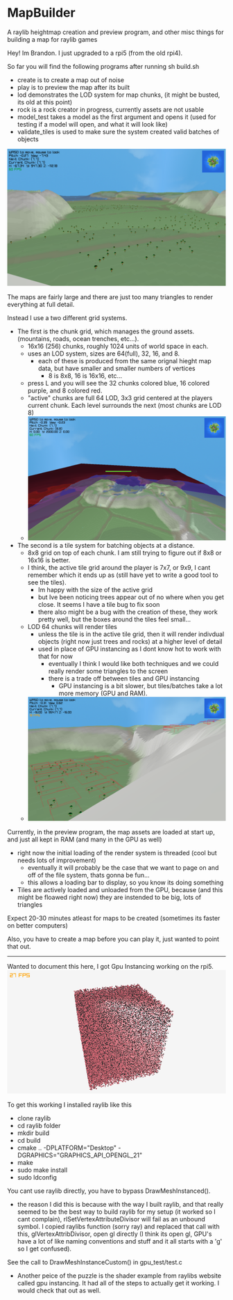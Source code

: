 # MapBuilder

A raylib heightmap creation and preview program, and other misc things for building a map for raylib games

Hey! Im Brandon. I just upgraded to a rpi5 (from the old rpi4). 

So far you will find the following programs after running sh build.sh
 - create is to create a map out of noise
 - play is to preview the map after its built
 - lod demonstrates the LOD system for map chunks, (it might be busted, its old at this point)
 - rock is a rock creator in progress, currently assets are not usable
 - model_test takes a model as the first argument and opens it (used for testing if a model will open, and what it will look like)
 - validate_tiles is used to make sure the system created valid batches of objects

[![Map_Preview_Example](z_week2.png)](z_week2.png)



The maps are fairly large and there are just too many triangles to render everything at full detail.

Instead I use a two different grid systems.
 - The first is the chunk grid, which manages the ground assets. (mountains, roads, ocean trenches, etc...).
    - 16x16 (256) chunks, roughly 1024 units of world space in each. 
    - uses an LOD system, sizes are 64(full), 32, 16, and 8.
        - each of these is produced from the same orignal hieght map data, but have smaller and smaller numbers of vertices
            - 8 is 8x8, 16 is 16x16, etc...
    - press L and you will see the 32 chunks colored blue, 16 colored purple, and 8 colored red.
    - "active" chunks are full 64 LOD, 3x3 grid centered at the players current chunk. Each level surrounds the next (most chunks are LOD 8)
    - [![Map_Chunk_LOD_Example](z_grid_lod.png)](z_grid_lod.png)
 - The second is a tile system for batching objects at a distance.
    - 8x8 grid on top of each chunk. I am still trying to figure out if 8x8 or 16x16 is better.
    - I think, the active tile grid around the player is 7x7, or 9x9, I cant remember which it ends up as (still have yet to write a good tool to see the tiles). 
        - Im happy with the size of the active grid
        - but Ive been noticing trees appear out of no where when you get close. It seems I have a tile bug to fix soon
        - there also might be a bug with the creation of these, they work pretty well, but the boxes around the tiles feel small...
    - LOD 64 chunks will render tiles
        - unless the tile is in the active tile grid, then it will render indivdual objects (right now just trees and rocks) at a higher level of detail
        - used in place of GPU instancing as I dont know hot to work with that for now
            - eventually I think I would like both techniques and we could really render some triangles to the screen
            - there is a trade off between tiles and GPU instancing
                - GPU instancing is a bit slower, but tiles/batches take a lot more memory (GPU and RAM).
    - [![Map_Tile_Boxes_Example](z_tile_boxes.png)](z_tile_boxes.png)


Currently, in the preview program, the map assets are loaded at start up, and just all kept in RAM (and many in the GPU as well)
 - right now the initial loading of the render system is threaded (cool but needs lots of improvement)
    - eventually it will probably be the case that we want to page on and off of the file system, thats gonna be fun...
    - this allows a loading bar to display, so you know its doing something
 - Tiles are actively loaded and unloaded from the GPU, because (and this might be floawed right now) they are instended to be big, lots of triangles


Expect 20-30 minutes atleast for maps to be created (sometimes its faster on better computers)

Also, you have to create a map before you can play it, just wanted to point that out.


--------------------------------------------------------------------------------------------------------
Wanted to document this here, I got Gpu Instancing working on the rpi5.
[![rpi5_Gpu_Instancing](z_gpu_instancing_rpi5.png)](z_gpu_instancing_rpi5.png)

To get this working I installed raylib like this
 - clone raylib
 - cd raylib folder
 - mkdir build
 - cd build
 - cmake .. -DPLATFORM="Desktop" -DGRAPHICS="GRAPHICS_API_OPENGL_21"
 - make
 - sudo make install
 - sudo ldconfig

You cant use raylib directly, you have to bypass DrawMeshInstanced().
 - the reason I did this is because with the way I built raylib, and that really seemed to be the best way to build raylib for my setup (it worked so I cant complain), rlSetVertexAttributeDivisor will fail as an unbound symbol. I copied raylibs function (sorry ray) and replaced that call with this, glVertexAttribDivisor, open gl directly (I think its open gl, GPU's have a lot of like naming conventions and stuff and it all starts with a 'g' so I get confused).


See the call to DrawMeshInstanceCustom() in gpu_test/test.c
 - Another peice of the puzzle is the shader example from raylibs website called gpu instancing. It had all of the steps to actually get it working. I would check that out as well.



















